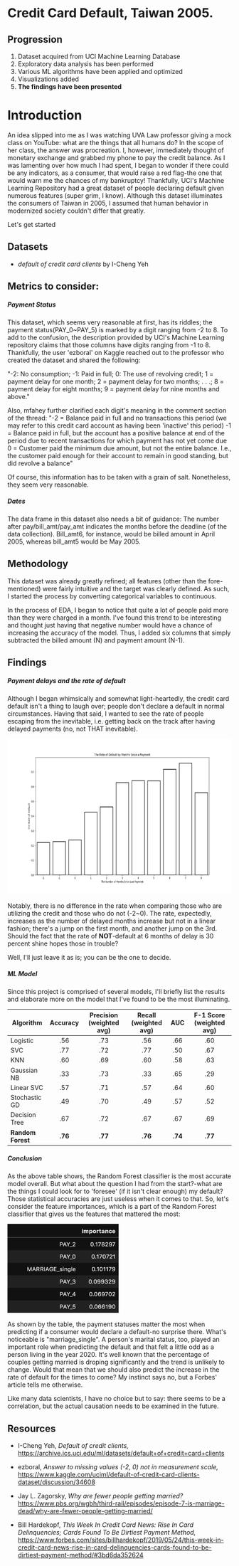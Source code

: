 # Credit Card Default, Taiwan 2005.
## Progression
  1. Dataset acquired from UCI Machine Learning Database
  2. Exploratory data analysis has been performed
  3. Various ML algorithms have been applied and optimized
  4. Visualizations added
  5. **The findings have been presented**

# Introduction
An idea slipped into me as I was watching UVA Law professor giving a mock class on YouTube: what are the things that all humans do? In the scope of her class, the answer was procreation. I, however, immediately thought of monetary exchange and grabbed my phone to pay the credit balance. As I was lamenting over how much I had spent, I began to wonder if there could be any indicators, as a consumer, that would raise a red flag-the one that would warn me the chances of my bankruptcy! Thankfully, UCI's Machine Learning Repository had a great dataset of people declaring default given numerous features (super grim, I know). Although this dataset illuminates the consumers of Taiwan in 2005, I assumed that human behavior in modernized society couldn't differ that greatly.

Let's get started

## Datasets
- *default of credit card clients* by I-Cheng Yeh

## Metrics to consider:
##### Payment Status
This dataset, which seems very reasonable at first, has its riddles; the payment status(PAY_0~PAY_5)
is marked by a digit ranging from -2 to 8. To add to the confusion, the description provided by UCI's Machine
Learning repository claims that those columns have digits ranging from -1 to 8. Thankfully, the user 'ezboral' on Kaggle
reached out to the professor who created the dataset and shared the following:

"-2: No consumption;
-1: Paid in full;
0: The use of revolving credit;
1 = payment delay for one month;
2 = payment delay for two months;
 . . .;
 8 = payment delay for eight months;
 9 = payment delay for nine months and above."

Also, mfahey further clarified each digit's meaning in the comment section of the thread:
"-2 = Balance paid in full and no transactions this period (we may refer to this credit card account as having been 'inactive' this period)
-1 = Balance paid in full, but the account has a positive balance at end of the period due to recent transactions for which payment has not yet come due
0 = Customer paid the minimum due amount, but not the entire balance. I.e., the customer paid enough for their account to remain in good standing, but did revolve a balance"

Of course, this information has to be taken with a grain of salt. Nonetheless, they seem very reasonable.

##### Dates
The data frame in this dataset also needs a bit of guidance: The number after pay/bill_amt/pay_amt indicates the months before the deadline (of the data collection). Bill_amt6, for instance, would be billed amount in April 2005, whereas bill_amt5 would be May 2005.


## Methodology
This dataset was already greatly refined; all features (other than the fore-mentioned) were fairly intuitive and the target was clearly defined. As such, I started the process by converting categorical variables to continuous.

In the process of EDA, I began to notice that quite a lot of people paid more than they were charged in a month. I've found this trend to be interesting and thought just having that negative number would have a chance of increasing the accuracy of the model. Thus, I added six columns that simply subtracted the billed amount (N) and payment amount (N-1).


## Findings
##### Payment delays and the rate of default
Although I began whimsically and somewhat light-heartedly, the credit card default isn't a thing to laugh over; people don't declare a default in normal circumstances. Having that said, I wanted to see the rate of people escaping from the inevitable, i.e. getting back on the track after having delayed payments (no, not THAT inevitable).

<img src="images/rate_default_months.png" width="600" height="350">

Notably, there is no difference in the rate when comparing those who are utilizing the credit and those who do not (-2~0). The rate, expectedly, increases as the number of delayed months increase but not in a linear fashion; there's a jump on the first month, and another jump on the 3rd. Should the fact that the rate of **NOT**-default at 6 months of delay is 30 percent shine hopes those in trouble?

Well, I'll just leave it as is; you can be the one to decide.


##### ML Model
Since this project is comprised of several models, I'll briefly list the results and elaborate more on the model that I've found to be the most illuminating.

| Algorithm | Accuracy | Precision (weighted avg) | Recall (weighted avg)| AUC | F-1 Score (weighted avg)|
| ------------- |:------------:|:-------------------------------:| :-----------------------:| :-------------:|:--------:|
| Logistic | .56 | .73 | .56 | .66 | .60 |
| SVC | .77 | .72 | .77 | .50 | .67|
| KNN | .60 | .69 | .60 | .58 | .63|
| Gaussian NB | .33 | .73 | .33 | .65 | .29 |  
| Linear SVC | .57 | .71 | .57 | .64 | .60|
| Stochastic GD | .49 | .70 | .49 | .57 | .52|  
| Decision Tree | .67 | .72 | .67 | .67 | .69|
| **Random Forest** |**.76** | **.77** | **.76** | **.74** | **.77**|

##### Conclusion
As the above table shows, the Random Forest classifier is the most accurate model overall. But what about the question I had from the start?-what are the things I could look for to 'foresee' (if it isn't clear enough) my default? Those statistical accuracies are just useless when it comes to that. So, let's consider the feature importances, which is a part of the Random Forest classifier that gives us the features that mattered the most:

<img src="images/feature_importances.png" width="250" height="200">


As shown by the table, the payment statuses matter the most when predicting if a consumer would declare a default-no surprise there. What's noticeable is "marriage_single". A person's marital status, too, played an important role when predicting the default and that felt a little odd as a person living in the year 2020. It's well known that the percentage of couples getting married is droping significantly and the trend is unlikely to change. Would that mean that we should also predict the increase in the rate of default for the times to come? My instinct says no, but a Forbes' article tells me otherwise.

Like many data scientists, I have no choice but to say: there seems to be a correlation, but the actual causation needs to be examined in the future.



## Resources
- I-Cheng Yeh, *Default of credit clients,* https://archive.ics.uci.edu/ml/datasets/default+of+credit+card+clients

- ezboral, *Answer to missing values (-2, 0) not in measurement scale,* https://www.kaggle.com/uciml/default-of-credit-card-clients-dataset/discussion/34608

- Jay L. Zagorsky, *Why are fewer people getting married?* https://www.pbs.org/wgbh/third-rail/episodes/episode-7-is-marriage-dead/why-are-fewer-people-getting-married/

- Bill Hardekopf, *This Week In Credit Card News: Rise In Card Delinquencies; Cards Found To Be Dirtiest Payment Method,* https://www.forbes.com/sites/billhardekopf/2019/05/24/this-week-in-credit-card-news-rise-in-card-delinquencies-cards-found-to-be-dirtiest-payment-method/#3bd6da352624

